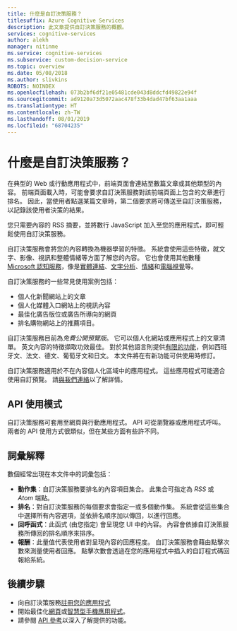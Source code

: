 ```yaml
---
title: 什麼是自訂決策服務？
titlesuffix: Azure Cognitive Services
description: 此文章提供自訂決策服務的概觀。
services: cognitive-services
author: alekh
manager: nitinme
ms.service: cognitive-services
ms.subservice: custom-decision-service
ms.topic: overview
ms.date: 05/08/2018
ms.author: slivkins
ROBOTS: NOINDEX
ms.openlocfilehash: 073b2bf6df21e05481cde043d8ddcfd49822e94f
ms.sourcegitcommit: ad9120a73d5072aac478f33b4dad47bf63aa1aaa
ms.translationtype: HT
ms.contentlocale: zh-TW
ms.lasthandoff: 08/01/2019
ms.locfileid: "68704235"
---
```

# <a name="what-is-custom-decision-service"></a>什麼是自訂決策服務？

在典型的 Web 或行動應用程式中，前端頁面會連結至數篇文章或其他類型的內容。 前端頁面載入時，可能會要求自訂決策服務對該前端頁面上包含的文章進行排名。 因此，當使用者點選某篇文章時，第二個要求將可傳送至自訂決策服務，以記錄該使用者決策的結果。

您只需要內容的 RSS 摘要，並將數行 JavaScript 加入至您的應用程式，即可輕鬆使用自訂決策服務。

自訂決策服務會將您的內容轉換為機器學習的特徵。 系統會使用這些特徵，就文字、影像、視訊和整體情緒等方面了解您的內容。 它也會使用其他數種 [Microsoft 認知服務](https://www.microsoft.com/cognitive-services)，像是[實體連結](../entitylinking/home.md)、[文字分析](../text-analytics/overview.md)、[情緒](../emotion/home.md)和[電腦視覺](../computer-vision/home.md)等。

自訂決策服務的一些常見使用案例包括：

* 個人化新聞網站上的文章
* 個人化媒體入口網站上的視訊內容
* 最佳化廣告版位或廣告所導向的網頁
* 排名購物網站上的推薦項目。

自訂決策服務目前為*免費公開預覽版*。 它可以個人化網站或應用程式上的文章清單。 英文內容的特徵擷取功效最佳。 對於其他語言則提供[有限的功能](../text-analytics/overview.md)，例如西班牙文、法文、德文、葡萄牙文和日文。 本文件將在有新功能可供使用時修訂。

自訂決策服務適用於不在內容個人化區域中的應用程式。 這些應用程式可能適合使用自訂預覽。 請[與我們連絡](https://azure.microsoft.com/overview/sales-number/)以了解詳情。

## <a name="api-usage-modes"></a>API 使用模式

自訂決策服務可套用至網頁與行動應用程式。 API 可從瀏覽器或應用程式呼叫。 兩者的 API 使用方式很類似，但在某些方面有些許不同。

## <a name="glossary-of-terms"></a>詞彙解釋

數個經常出現在本文件中的詞彙包括：

* **動作集**：自訂決策服務要排名的內容項目集合。 此集合可指定為 *RSS* 或 *Atom* 端點。
* **排名**：對自訂決策服務的每個要求會指定一或多個動作集。 系統會從這些集合中選擇所有內容選項，並依排名順序加以傳回，以進行回應。
* **回呼函式**：此函式 (由您指定) 會呈現您 UI 中的內容。 內容會依據自訂決策服務所傳回的排名順序來排序。
* **報酬**：此量值代表使用者對呈現內容的回應程度。 自訂決策服務會藉由點擊次數來測量使用者回應。 點擊次數會透過在您的應用程式中插入的自訂程式碼回報給系統。

## <a name="next-steps"></a>後續步驟

* 向自訂決策服務[註冊您的應用程式](custom-decision-service-get-started-register.md)
* 開始最佳化[網頁](custom-decision-service-get-started-browser.md)或[智慧型手機應用程式](custom-decision-service-get-started-app.md)。
* 請參閱 [API 參考](custom-decision-service-api-reference.md)以深入了解提供的功能。
